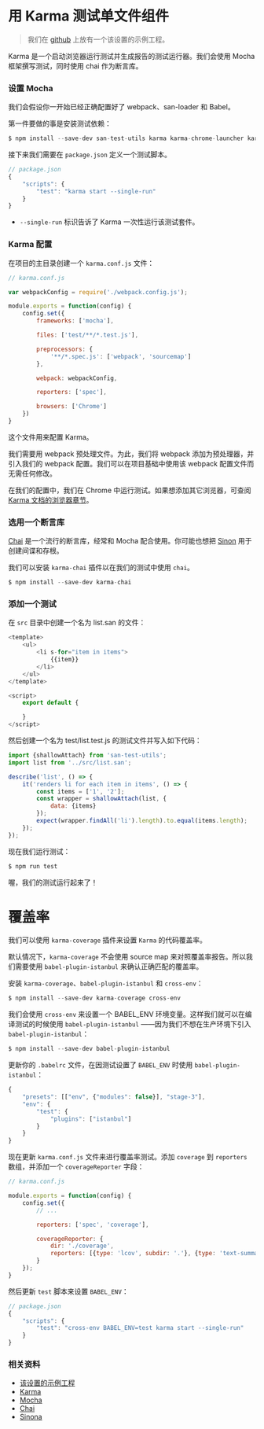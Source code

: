 # 用 Karma 测试单文件组件

> 我们在 [github](https://github.com/ecomfe/san-test-utils/tree/master/docs/demo/karma) 上放有一个该设置的示例工程。

Karma 是一个启动浏览器运行测试并生成报告的测试运行器。我们会使用 Mocha 框架撰写测试，同时使用 chai 作为断言库。

### 设置 Mocha

我们会假设你一开始已经正确配置好了 webpack、san-loader 和 Babel。

第一件要做的事是安装测试依赖：

```js
$ npm install --save-dev san-test-utils karma karma-chrome-launcher karma-mocha karma-sourcemap-loader karma-spec-reporter karma-webpack mocha
```

接下来我们需要在 `package.json` 定义一个测试脚本。

```js
// package.json
{
    "scripts": {
        "test": "karma start --single-run"
    }
}
```

* `--single-run` 标识告诉了 Karma 一次性运行该测试套件。

### Karma 配置

在项目的主目录创建一个 `karma.conf.js` 文件：

```js
// karma.conf.js

var webpackConfig = require('./webpack.config.js');

module.exports = function(config) {
    config.set({
        frameworks: ['mocha'],

        files: ['test/**/*.test.js'],

        preprocessors: {
            '**/*.spec.js': ['webpack', 'sourcemap']
        },

        webpack: webpackConfig,

        reporters: ['spec'],

        browsers: ['Chrome']
    })
}
```

这个文件用来配置 Karma。

我们需要用 webpack 预处理文件。为此，我们将 webpack 添加为预处理器，并引入我们的 webpack 配置。我们可以在项目基础中使用该 webpack 配置文件而无需任何修改。

在我们的配置中，我们在 Chrome 中运行测试。如果想添加其它浏览器，可查阅[Karma 文档的浏览器章节](http://karma-runner.github.io/3.0/config/browsers.html)。

### 选用一个断言库

[Chai](http://chaijs.com/) 是一个流行的断言库，经常和 Mocha 配合使用。你可能也想把 [Sinon](http://sinonjs.org/) 用于创建间谍和存根。

我们可以安装 `karma-chai` 插件以在我们的测试中使用 `chai`。

```js
$ npm install --save-dev karma-chai
```

### 添加一个测试

在 `src` 目录中创建一个名为 list.san 的文件：

```js
<template>
    <ul>
        <li s-for="item in items">
            {{item}}
        </li>
    </ul>
</template>

<script>
    export default {

    }
</script>
```

然后创建一个名为 test/list.test.js 的测试文件并写入如下代码：

```js
import {shallowAttach} from 'san-test-utils';
import list from '../src/list.san';

describe('list', () => {
    it('renders li for each item in items', () => {
        const items = ['1', '2'];
        const wrapper = shallowAttach(list, {
            data: {items}
        });
        expect(wrapper.findAll('li').length).to.equal(items.length);
    });
});
```

现在我们运行测试：

```js
$ npm run test
```

喔，我们的测试运行起来了！

# 覆盖率

我们可以使用 `karma-coverage` 插件来设置 `Karma` 的代码覆盖率。

默认情况下，`karma-coverage` 不会使用 source map 来对照覆盖率报告。所以我们需要使用 `babel-plugin-istanbul` 来确认正确匹配的覆盖率。

安装 `karma-coverage`、`babel-plugin-istanbul` 和 `cross-env`：

```js
$ npm install --save-dev karma-coverage cross-env
```

我们会使用 `cross-env` 来设置一个 BABEL_ENV 环境变量。这样我们就可以在编译测试的时候使用 `babel-plugin-istanbul` ——因为我们不想在生产环境下引入 `babel-plugin-istanbul`：

```js
$ npm install --save-dev babel-plugin-istanbul
```

更新你的 `.babelrc` 文件，在因测试设置了 `BABEL_ENV` 时使用 `babel-plugin-istanbul`：

```js
{
    "presets": [["env", {"modules": false}], "stage-3"],
    "env": {
        "test": {
            "plugins": ["istanbul"]
        }
    }
}
```

现在更新 `karma.conf.js` 文件来进行覆盖率测试。添加 `coverage` 到 `reporters` 数组，并添加一个 `coverageReporter` 字段：

```js
// karma.conf.js

module.exports = function(config) {
    config.set({
        // ...

        reporters: ['spec', 'coverage'],

        coverageReporter: {
            dir: './coverage',
            reporters: [{type: 'lcov', subdir: '.'}, {type: 'text-summary'}]
        }
    });
}
```

然后更新 `test` 脚本来设置 `BABEL_ENV`：

```js
// package.json
{
    "scripts": {
        "test": "cross-env BABEL_ENV=test karma start --single-run"
    }
}
```

### 相关资料

* [该设置的示例工程](https://github.com/ecomfe/san-test-utils/tree/master/docs/demo/karma)
* [Karma](http://karma-runner.github.io/)
* [Mocha](https://mochajs.org/)
* [Chai](http://chaijs.com/)
* [Sinona](http://sinonjs.org/)
